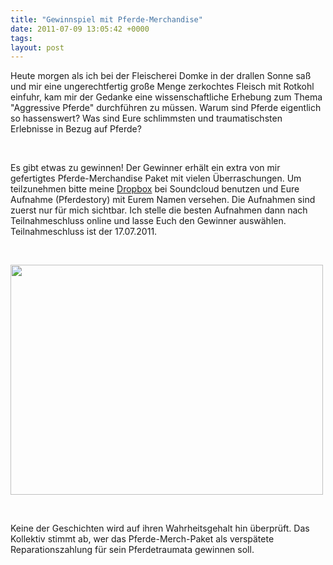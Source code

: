 ```yaml
---
title: "Gewinnspiel mit Pferde-Merchandise"
date: 2011-07-09 13:05:42 +0000
tags: 
layout: post
---
```

<p>
	Heute morgen als ich bei der Fleischerei Domke in der drallen Sonne saß und mir eine ungerechtfertig große Menge zerkochtes Fleisch mit Rotkohl einfuhr, kam mir der Gedanke eine wissenschaftliche Erhebung zum Thema &quot;Aggressive Pferde&quot; durchführen zu müssen. Warum sind Pferde eigentlich so hassenswert? Was sind Eure schlimmsten und traumatischsten Erlebnisse in Bezug auf Pferde?&nbsp;</p>
<p>
	&nbsp;</p>
<p>
	Es gibt etwas zu gewinnen! Der Gewinner erhält ein extra von mir gefertigtes Pferde-Merchandise Paket mit vielen Überraschungen. Um teilzunehmen bitte meine <a href="http://soundcloud.com/bangpowwww/dropbox">Dropbox</a>&nbsp;bei Soundcloud benutzen und Eure Aufnahme (Pferdestory) mit Eurem Namen versehen. Die Aufnahmen sind zuerst nur für mich sichtbar. Ich stelle die besten Aufnahmen dann nach Teilnahmeschluss online und lasse Euch den Gewinner auswählen. Teilnahmeschluss ist der 17.07.2011.</p>
<p>
	&nbsp;</p>
<p>
	<img alt="" height="368" src="/files/barbara.jpg" width="500" /></p>
<p>
	&nbsp;</p>
<p>
	Keine der Geschichten wird auf ihren Wahrheitsgehalt hin überprüft. Das Kollektiv stimmt ab, wer das Pferde-Merch-Paket als verspätete Reparationszahlung für sein Pferdetraumata gewinnen soll.</p>

